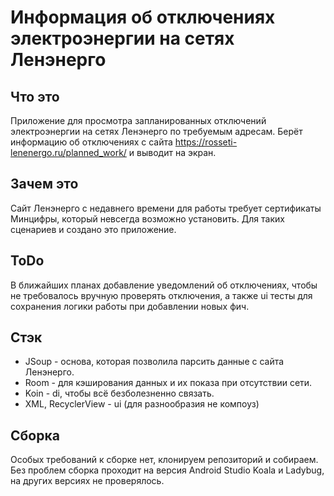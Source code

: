 # Информация об отключениях электроэнергии на сетях Ленэнерго

## Что это
Приложение для просмотра запланированных отключений электроэнергии на сетях Ленэнерго по требуемым адресам. Берёт информацию об отключениях с сайта <https://rosseti-lenenergo.ru/planned_work/> и выводит на экран.

## Зачем это
Сайт Ленэнерго с недавнего времени для работы требует сертификаты Минцифры, который невсегда возможно установить. Для таких сценариев и создано это приложение.

## ToDo
В ближайших планах добавление уведомлений об отключениях, чтобы не требовалось вручную проверять отключения, а также ui тесты для сохранения логики работы при добавлении новых фич.

## Стэк
* JSoup - основа, которая позволила парсить данные с сайта Ленэнерго.
* Room - для кэширования данных и их показа при отсутствии сети.
* Koin - di, чтобы всё безболезненно связать.
* XML, RecyclerView - ui (для разнообразия не компоуз)

## Сборка
Особых требований к сборке нет, клонируем репозиторий и собираем. Без проблем сборка проходит на версия Android Studio Koala и Ladybug, на других версиях не проверялось.
